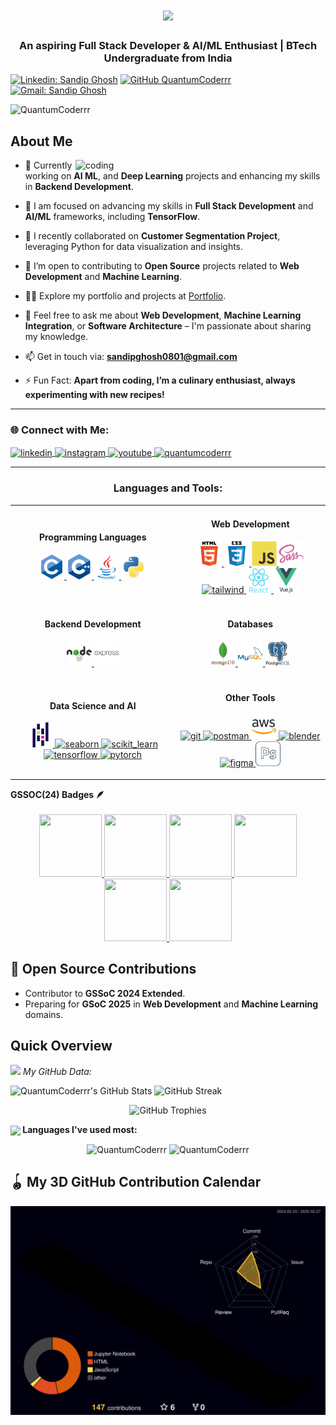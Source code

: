<h1 align="center">
    <img src="https://readme-typing-svg.herokuapp.com/?font=Righteous&size=35&center=true&vCenter=true&width=500&height=70&duration=4000&lines=Hey+Buddies!+✌🏻;+I+am+Sandip+Ghosh;+Welcome+to+my+Github;+Have+a+look+around!!!">
</h1>
<h3 align="center">An aspiring Full Stack Developer & AI/ML Enthusiast | BTech Undergraduate from India</h3>

[![Linkedin: Sandip Ghosh](https://img.shields.io/badge/-SandipGhosh-blue?style=flat-square&logo=Linkedin&logoColor=white&link=https://www.linkedin.com/in/sandip-ghosh/)](https://www.linkedin.com/in/sandip-ghosh/)
[![GitHub QuantumCoderrr](https://img.shields.io/github/followers/QuantumCoderrr?label=follow&style=social)](https://github.com/QuantumCoderrr)
[![Gmail: Sandip Ghosh](https://img.shields.io/badge/-Gmail-D14836?style=flat-square&logo=Gmail&logoColor=white)](mailto:your-sandipghosh0801@gmail.com)
<p> <img src="https://komarev.com/ghpvc/?username=QuantumCoderrr&label=Profile%20views&color=bf1dbf&style=flat" alt="QuantumCoderrr" /> </p>

## About Me
<img align="right" alt="coding" width="400" src="https://images.pexels.com/photos/546819/pexels-photo-546819.jpeg?auto=compress&cs=tinysrgb&w=600">

- 🔭 Currently working on **AI ML**, and **Deep Learning** projects and enhancing my skills in **Backend Development**.
  
- 🌱 I am focused on advancing my skills in **Full Stack Development** and **AI/ML** frameworks, including **TensorFlow**.

- 👯 I recently collaborated on **Customer Segmentation Project**, leveraging Python for data visualization and insights.

- 🤝 I’m open to contributing to **Open Source** projects related to **Web Development** and **Machine Learning**.

- 👨‍💻 Explore my portfolio and projects at [Portfolio](https://quantumcoderrr.github.io/PortFolio/).

- 💬 Feel free to ask me about **Web Development**, **Machine Learning Integration**, or **Software Architecture** – I'm passionate about sharing my knowledge.

- 📫 Get in touch via: **sandipghosh0801@gmail.com**

- ⚡ Fun Fact: **Apart from coding, I’m a culinary enthusiast, always experimenting with new recipes!**
---

<h3 align="left">🌐 Connect with Me:</h3>
<p align="left">
  <a href="https://linkedin.com/in/sandip-ghosh" target="blank">
    <img align="center" src="https://raw.githubusercontent.com/rahuldkjain/github-profile-readme-generator/master/src/images/icons/Social/linked-in-alt.svg" alt="linkedin" height="30" width="40" />
  </a>
  <a href="https://instagram.com/sandiipghosh" target="blank">
    <img align="center" src="https://raw.githubusercontent.com/rahuldkjain/github-profile-readme-generator/master/src/images/icons/Social/instagram.svg" alt="instagram" height="30" width="40" />
  </a>
  <a href="https://www.youtube.com/c/the6" target="blank">
    <img align="center" src="https://raw.githubusercontent.com/rahuldkjain/github-profile-readme-generator/master/src/images/icons/Social/youtube.svg" alt="youtube" height="30" width="40" />
  </a>
  <a href="https://www.leetcode.com/quantumcoderrr" target="blank"><img align="center" src="https://raw.githubusercontent.com/rahuldkjain/github-profile-readme-generator/master/src/images/icons/Social/leet-code.svg" alt="quantumcoderrr" height="30" width="40" /></a>
</p>

---

<h3 align="center">Languages and Tools:</h3>

<table align="center" style="width: 100%; text-align: center;">
  <tr>
    <td>
      <h4>Programming Languages</h4>
      <p>
        <a href="https://www.cprogramming.com/" target="_blank" rel="noreferrer"> <img src="https://raw.githubusercontent.com/devicons/devicon/master/icons/c/c-original.svg" alt="c" width="40" height="40"/> </a>
        <a href="https://www.w3schools.com/cpp/" target="_blank" rel="noreferrer"> <img src="https://raw.githubusercontent.com/devicons/devicon/master/icons/cplusplus/cplusplus-original.svg" alt="cplusplus" width="40" height="40"/> </a>
        <a href="https://www.java.com" target="_blank" rel="noreferrer"> <img src="https://raw.githubusercontent.com/devicons/devicon/master/icons/java/java-original.svg" alt="java" width="40" height="40"/> </a>
        <a href="https://www.python.org" target="_blank" rel="noreferrer"> <img src="https://raw.githubusercontent.com/devicons/devicon/master/icons/python/python-original.svg" alt="python" width="40" height="40"/> </a>
      </p>
    </td>
    <td>
      <h4>Web Development</h4>
      <p>
        <a href="https://www.w3.org/html/" target="_blank" rel="noreferrer"> <img src="https://raw.githubusercontent.com/devicons/devicon/master/icons/html5/html5-original-wordmark.svg" alt="html5" width="40" height="40"/> </a>
        <a href="https://www.w3schools.com/css/" target="_blank" rel="noreferrer"> <img src="https://raw.githubusercontent.com/devicons/devicon/master/icons/css3/css3-original-wordmark.svg" alt="css3" width="40" height="40"/> </a>
        <a href="https://developer.mozilla.org/en-US/docs/Web/JavaScript" target="_blank" rel="noreferrer"> <img src="https://raw.githubusercontent.com/devicons/devicon/master/icons/javascript/javascript-original.svg" alt="javascript" width="40" height="40"/> </a>
        <a href="https://sass-lang.com" target="_blank" rel="noreferrer"> <img src="https://raw.githubusercontent.com/devicons/devicon/master/icons/sass/sass-original.svg" alt="sass" width="40" height="40"/> </a>
        <a href="https://tailwindcss.com/" target="_blank" rel="noreferrer"> <img src="https://www.vectorlogo.zone/logos/tailwindcss/tailwindcss-icon.svg" alt="tailwind" width="40" height="40"/> </a>
        <a href="https://reactjs.org/" target="_blank" rel="noreferrer"> <img src="https://raw.githubusercontent.com/devicons/devicon/master/icons/react/react-original-wordmark.svg" alt="react" width="40" height="40"/> </a>
        <a href="https://vuejs.org/" target="_blank" rel="noreferrer"> <img src="https://raw.githubusercontent.com/devicons/devicon/master/icons/vuejs/vuejs-original-wordmark.svg" alt="vuejs" width="40" height="40"/> </a>
      </p>
    </td>
  </tr>
  <tr>
    <td>
      <h4>Backend Development</h4>
      <p>
        <a href="https://nodejs.org" target="_blank" rel="noreferrer"> <img src="https://raw.githubusercontent.com/devicons/devicon/master/icons/nodejs/nodejs-original-wordmark.svg" alt="nodejs" width="40" height="40"/> </a>
        <a href="https://expressjs.com" target="_blank" rel="noreferrer"> <img src="https://raw.githubusercontent.com/devicons/devicon/master/icons/express/express-original-wordmark.svg" alt="express" width="40" height="40"/> </a>
      </p>
    </td>
    <td>
      <h4>Databases</h4>
      <p>
        <a href="https://www.mongodb.com/" target="_blank" rel="noreferrer"> <img src="https://raw.githubusercontent.com/devicons/devicon/master/icons/mongodb/mongodb-original-wordmark.svg" alt="mongodb" width="40" height="40"/> </a>
        <a href="https://www.mysql.com/" target="_blank" rel="noreferrer"> <img src="https://raw.githubusercontent.com/devicons/devicon/master/icons/mysql/mysql-original-wordmark.svg" alt="mysql" width="40" height="40"/> </a>
        <a href="https://www.postgresql.org" target="_blank" rel="noreferrer"> <img src="https://raw.githubusercontent.com/devicons/devicon/master/icons/postgresql/postgresql-original-wordmark.svg" alt="postgresql" width="40" height="40"/> </a>
      </p>
    </td>
  </tr>
  <tr>
    <td>
      <h4>Data Science and AI</h4>
      <p>
        <a href="https://pandas.pydata.org/" target="_blank" rel="noreferrer"> <img src="https://raw.githubusercontent.com/devicons/devicon/2ae2a900d2f041da66e950e4d48052658d850630/icons/pandas/pandas-original.svg" alt="pandas" width="40" height="40"/> </a>
        <a href="https://seaborn.pydata.org/" target="_blank" rel="noreferrer"> <img src="https://seaborn.pydata.org/_images/logo-mark-lightbg.svg" alt="seaborn" width="40" height="40"/> </a>
        <a href="https://scikit-learn.org/" target="_blank" rel="noreferrer"> <img src="https://upload.wikimedia.org/wikipedia/commons/0/05/Scikit_learn_logo_small.svg" alt="scikit_learn" width="40" height="40"/> </a>
        <a href="https://www.tensorflow.org" target="_blank" rel="noreferrer"> <img src="https://www.vectorlogo.zone/logos/tensorflow/tensorflow-icon.svg" alt="tensorflow" width="40" height="40"/> </a>
        <a href="https://pytorch.org/" target="_blank" rel="noreferrer"> <img src="https://www.vectorlogo.zone/logos/pytorch/pytorch-icon.svg" alt="pytorch" width="40" height="40"/> </a>
      </p>
    </td>
    <td>
      <h4>Other Tools</h4>
      <p>
        <a href="https://git-scm.com/" target="_blank" rel="noreferrer"> <img src="https://www.vectorlogo.zone/logos/git-scm/git-scm-icon.svg" alt="git" width="40" height="40"/> </a>
        <a href="https://postman.com" target="_blank" rel="noreferrer"> <img src="https://www.vectorlogo.zone/logos/getpostman/getpostman-icon.svg" alt="postman" width="40" height="40"/> </a>
        <a href="https://aws.amazon.com" target="_blank" rel="noreferrer"> <img src="https://raw.githubusercontent.com/devicons/devicon/master/icons/amazonwebservices/amazonwebservices-original-wordmark.svg" alt="aws" width="40" height="40"/> </a>
        <a href="https://www.blender.org/" target="_blank" rel="noreferrer"> <img src="https://download.blender.org/branding/community/blender_community_badge_white.svg" alt="blender" width="40" height="40"/> </a>
        <a href="https://www.figma.com/" target="_blank" rel="noreferrer"> <img src="https://www.vectorlogo.zone/logos/figma/figma-icon.svg" alt="figma" width="40" height="40"/> </a>
        <a href="https://www.photoshop.com/en" target="_blank" rel="noreferrer"> <img src="https://raw.githubusercontent.com/devicons/devicon/master/icons/photoshop/photoshop-line.svg" alt="photoshop" width="40" height="40"/> </a>
      </p>
    </td>
  </tr>
</table>


 <summary><b>GSSOC(24) Badges 🪶</b></summary><br>
<div style='display:flex; align-items:center; gap: 10px;' align='center'><a href="https://gssoc.girlscript.tech/leaderboard">
<img src="https://raw.githubusercontent.com/GSSoC24/Postman-Challenge/main/docs/assets/Postman%20White.png" width="100px" height="100px" />
  <img src="https://raw.githubusercontent.com/GSSoC24/Postman-Challenge/main/docs/assets/1.png" width="100px" height="100px" />
  <img src="https://raw.githubusercontent.com/GSSoC24/Postman-Challenge/main/docs/assets/2.png" width="100px" height="100px" />
  <img src="https://raw.githubusercontent.com/GSSoC24/Postman-Challenge/main/docs/assets/3.png" width="100px" height="100px" />
  <img src="https://raw.githubusercontent.com/GSSoC24/Postman-Challenge/main/docs/assets/4.png" width="100px" height="100px" />
  <img src="https://raw.githubusercontent.com/GSSoC24/Postman-Challenge/main/docs/assets/5.png" width="100px" height="100px" /></a>
</div>
</details>

## 🤝 Open Source Contributions
- Contributor to **GSSoC 2024 Extended**.
- Preparing for **GSoC 2025** in **Web Development** and **Machine Learning** domains.

## Quick Overview
<img src="https://media.giphy.com/media/jUQHpQ3UjFBfRlQekP/giphy.gif" width="50"> *My GitHub Data:*

<p align="left">
  <img src="https://github-readme-stats.vercel.app/api?username=QuantumCoderrr&langs_count=10&show_icons=true&theme=gotham" alt="QuantumCoderrr's GitHub Stats">
  <img src="https://github-readme-streak-stats.herokuapp.com/?user=CelestialCoderrr&theme=gotham" alt="GitHub Streak" /> 
</p>
<p align="center">
  <img src="https://github-profile-trophy.vercel.app/?username=QuantumCoderrr&theme=darkhub" alt="GitHub Trophies">
</p>

**<img src="https://media.giphy.com/media/KzJkzjggfGN5Py6nkT/giphy.gif" width="25" align="center"> Languages I've used most:** <br>
<p align="center">
<img src="http://github-profile-summary-cards.vercel.app/api/cards/most-commit-language?username=QuantumCoderrr&theme=gotham" alt="QuantumCoderrr" />
<img src="https://github-profile-summary-cards.vercel.app/api/cards/repos-per-language?username=QuantumCoderrr&theme=gotham" alt="QuantumCoderrr" />
</p>

## 🪀 My 3D GitHub Contribution Calendar
<p align="center">
  <img src="https://raw.githubusercontent.com/QuantumCoderrr/QuantumCoderrr/refs/heads/main/profile-3d-contrib/profile-night-rainbow.svg" alt="3D GitHub Contribution Calendar">
</p>






